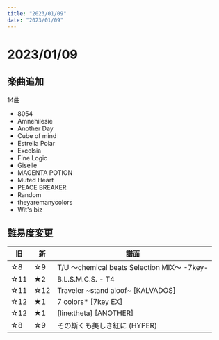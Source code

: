 ```yaml
---
title: "2023/01/09"
date: "2023/01/09"
---
```


# 2023/01/09

## 楽曲追加

14曲

- 8054
- Amnehilesie
- Another Day
- Cube of mind
- Estrella Polar
- Excelsia
- Fine Logic
- Giselle
- MAGENTA POTION
- Muted Heart
- PEACE BREAKER
- Random
- theyaremanycolors
- Wit's biz

## 難易度変更

| 旧 | 新 | 譜面 |
| --- | --- | --- |
|☆8|☆9|T/U ～chemical beats Selection MIX～ -7key-|
|☆11|★2|B.L.S.M.C.S. - T4|
|☆11|☆12|Traveler \~stand aloof\~ [KALVADOS]|
|☆12|★1|7 colors* [7key EX]|
|☆12|★1|[line:theta] [ANOTHER]|
|☆8|☆9|その斯くも美しき紅に (HYPER)|